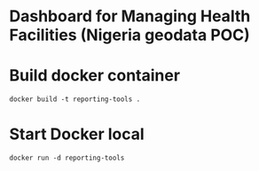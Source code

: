 # Dashboard for Managing Health Facilities (Nigeria geodata POC)

# Build docker container

```docker build -t reporting-tools .```

# Start Docker local

```docker run -d reporting-tools```
